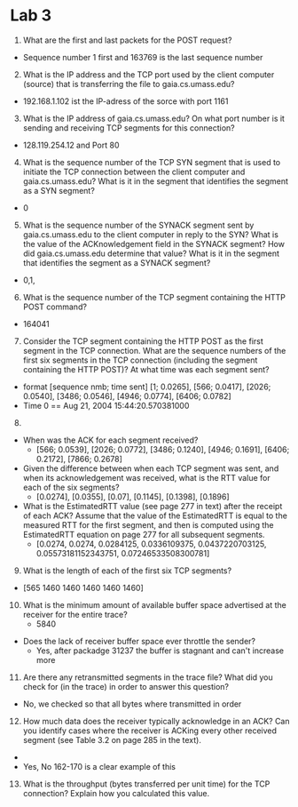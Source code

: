 # Lab 3 
1. What are the first and last packets for the POST request?
  * Sequence number 1 first and 163769 is the last sequence number
2. What is the IP address and the TCP port used by the client computer (source) that is transferring the file to gaia.cs.umass.edu?
  * 192.168.1.102 ist the IP-adress of the sorce with port 1161
3. What is the IP address of gaia.cs.umass.edu? On what port number is it sending and receiving TCP segments for this connection?
  * 128.119.254.12 and Port 80
4. What is the sequence number of the TCP SYN segment that is used to initiate the TCP connection between the client computer and gaia.cs.umass.edu? What is it in the segment that identifies the segment as a SYN segment?
  * 0
5. What is the sequence number of the SYNACK segment sent by gaia.cs.umass.edu to the client computer in reply to the SYN? What is the value of the ACKnowledgement field in the SYNACK segment? How did gaia.cs.umass.edu determine that value? What is it in the segment that identifies the segment as a SYNACK segment?
  * 0,1,
6. What is the sequence number of the TCP segment containing the HTTP POST command?
  * 164041
7. Consider the TCP segment containing the HTTP POST as the first segment in the TCP connection. What are the sequence numbers of the first six segments in the TCP connection (including the segment containing the HTTP POST)? At what time was each segment sent?
  * format [sequence nmb; time sent] [1; 0.0265], [566; 0.0417], [2026; 0.0540], [3486; 0.0546], [4946; 0.0774], [6406; 0.0782]
  * Time 0 == Aug 21, 2004 15:44:20.570381000
8. 
 * When was the ACK for each segment received?
   * [566; 0.0539], [2026; 0.0772], [3486; 0.1240], [4946; 0.1691], [6406; 0.2172], [7866; 0.2678]
 * Given the difference between when each TCP segment was sent, and when its acknowledgement was received, what is the RTT value for each of the six segments?
   * [0.0274], [0.0355], [0.07], [0.1145], [0.1398], [0.1896]
 * What is the EstimatedRTT value (see page 277 in text) after the receipt of each ACK? Assume that the value of the EstimatedRTT is equal to the measured RTT for the first segment, and then is computed using the EstimatedRTT equation on page 277 for all subsequent segments.
   * [0.0274, 0.0274, 0.0284125, 0.0336109375, 0.0437220703125, 0.05573181152343751, 0.07246533508300781]
9. What is the length of each of the first six TCP segments?
 * [565 1460 1460 1460 1460 1460]
10. What is the minimum amount of available buffer space advertised at the receiver for the entire trace?
    * 5840
 * Does the lack of receiver buffer space ever throttle the sender?
   * Yes, after packadge 31237 the buffer is stagnant and can't increase more 
11. Are there any retransmitted segments in the trace file? What did you check for (in the trace) in order to answer this question?
 * No, we checked so that all bytes where transmitted in order
12. How much data does the receiver typically acknowledge in an ACK? Can you identify cases where the receiver is ACKing every other received segment (see Table 3.2 on page 285 in the text).
 * 
 * Yes, No 162-170 is a clear example of this
13. What is the throughput (bytes transferred per unit time) for the TCP connection? Explain how you calculated this value.
